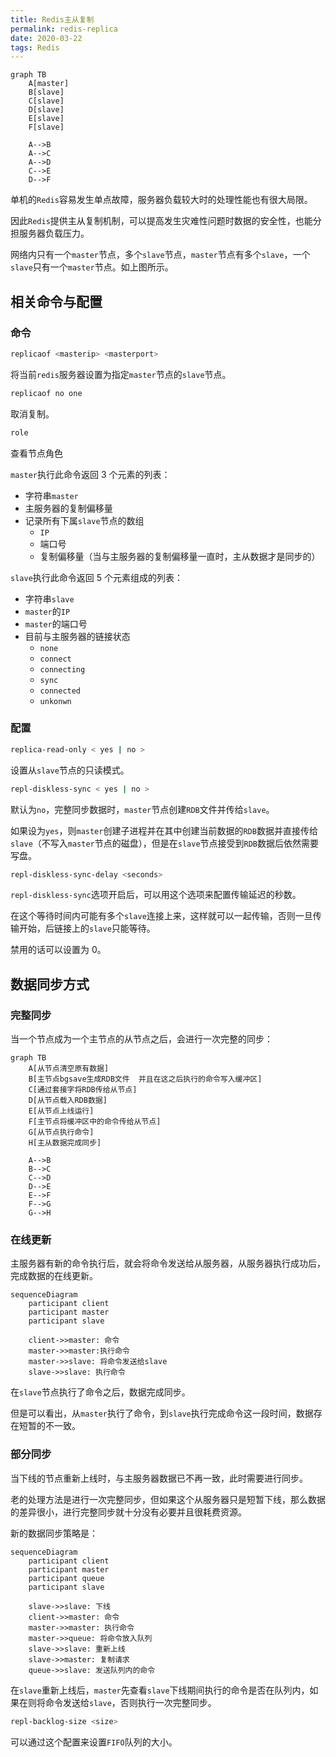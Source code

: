 ```yaml
---
title: Redis主从复制
permalink: redis-replica
date: 2020-03-22
tags: Redis
---
```


```mermaid
graph TB
	A[master]
	B[slave]
	C[slave]
	D[slave]
	E[slave]
	F[slave]
	
	A-->B
	A-->C
	A-->D
	C-->E
	D-->F
```

单机的`Redis`容易发生单点故障，服务器负载较大时的处理性能也有很大局限。

因此`Redis`提供主从复制机制，可以提高发生灾难性问题时数据的安全性，也能分担服务器负载压力。

网络内只有一个`master`节点，多个`slave`节点，`master`节点有多个`slave`，一个`slave`只有一个`master`节点。如上图所示。

<!--more-->

## 相关命令与配置

### 命令

```bash
replicaof <masterip> <masterport>
```

将当前`redis`服务器设置为指定`master`节点的`slave`节点。

```bash
replicaof no one
```

取消复制。

```bash
role
```

查看节点角色

`master`执行此命令返回 3 个元素的列表：

- 字符串`master`
- 主服务器的复制偏移量
- 记录所有下属`slave`节点的数组
  - `IP`
  - 端口号
  - 复制偏移量（当与主服务器的复制偏移量一直时，主从数据才是同步的）

`slave`执行此命令返回 5 个元素组成的列表：

- 字符串`slave`
- `master`的`IP`
- `master`的端口号
- 目前与主服务器的链接状态
  - `none`
  - `connect`
  - `connecting`
  - `sync`
  - `connected`
  - `unkonwn`

### 配置

```bash
replica-read-only < yes | no >
```

设置从`slave`节点的只读模式。

```bash
repl-diskless-sync < yes | no >
```

默认为`no`，完整同步数据时，`master`节点创建`RDB`文件并传给`slave`。

如果设为`yes`，则`master`创建子进程并在其中创建当前数据的`RDB`数据并直接传给`slave`（不写入`master`节点的磁盘），但是在`slave`节点接受到`RDB`数据后依然需要写盘。

```bash
repl-diskless-sync-delay <seconds>
```

`repl-diskless-sync`选项开启后，可以用这个选项来配置传输延迟的秒数。

在这个等待时间内可能有多个`slave`连接上来，这样就可以一起传输，否则一旦传输开始，后链接上的`slave`只能等待。

禁用的话可以设置为 0。

## 数据同步方式

### 完整同步

当一个节点成为一个主节点的从节点之后，会进行一次完整的同步：

```mermaid
graph TB
	A[从节点清空原有数据]
	B[主节点bgsave生成RDB文件  并且在这之后执行的命令写入缓冲区]
	C[通过套接字将RDB传给从节点]
	D[从节点载入RDB数据]
	E[从节点上线运行]
	F[主节点将缓冲区中的命令传给从节点]
	G[从节点执行命令]
	H[主从数据完成同步]
	
	A-->B
	B-->C
	C-->D
	D-->E
	E-->F
	F-->G
	G-->H

```

### 在线更新

主服务器有新的命令执行后，就会将命令发送给从服务器，从服务器执行成功后，完成数据的在线更新。

```mermaid
sequenceDiagram 
	participant client
	participant master
	participant slave
	
	client->>master: 命令
	master->>master:执行命令
	master->>slave: 将命令发送给slave
	slave->>slave: 执行命令
```

在`slave`节点执行了命令之后，数据完成同步。

但是可以看出，从`master`执行了命令，到`slave`执行完成命令这一段时间，数据存在短暂的不一致。

### 部分同步

当下线的节点重新上线时，与主服务器数据已不再一致，此时需要进行同步。

老的处理方法是进行一次完整同步，但如果这个从服务器只是短暂下线，那么数据的差异很小，进行完整同步就十分没有必要并且很耗费资源。

新的数据同步策略是：

```mermaid
sequenceDiagram 
	participant client
	participant master
	participant queue
	participant slave
	
	slave->>slave: 下线
	client->>master: 命令
	master->>master: 执行命令
	master->>queue: 将命令放入队列
	slave->>slave: 重新上线
	slave->>master: 复制请求
	queue->>slave: 发送队列内的命令
```

在`slave`重新上线后，`master`先查看`slave`下线期间执行的命令是否在队列内，如果在则将命令发送给`slave`，否则执行一次完整同步。

```bash
repl-backlog-size <size>
```

可以通过这个配置来设置`FIFO`队列的大小。



